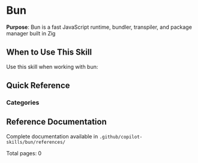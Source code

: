 # Bun

**Purpose**: Bun is a fast JavaScript runtime, bundler, transpiler, and package manager built in Zig

## When to Use This Skill

Use this skill when working with bun:

## Quick Reference

### Categories


## Reference Documentation

Complete documentation available in `.github/copilot-skills/bun/references/`

Total pages: 0
